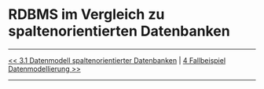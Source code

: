 # RDBMS im Vergleich zu spaltenorientierten Datenbanken


---

[<< 3.1 Datenmodell spaltenorientierter Datenbanken](modellierung_3_1.md) | [4 Fallbeispiel Datenmodellierung >>](beispiel_4.md)

---
